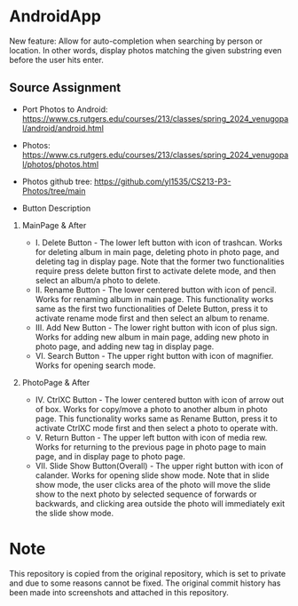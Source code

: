 # AndroidApp
New feature: Allow for auto-completion when searching by person or location. In other words, display photos matching the given substring even before the user hits enter.
## Source Assignment
* Port Photos to Android: https://www.cs.rutgers.edu/courses/213/classes/spring_2024_venugopal/android/android.html
* Photos: https://www.cs.rutgers.edu/courses/213/classes/spring_2024_venugopal/photos/photos.html
* Photos github tree: https://github.com/yl1535/CS213-P3-Photos/tree/main

* Button Description

1. MainPage & After
    * I. Delete Button - The lower left button with icon of trashcan. Works for deleting album in main page, deleting photo in photo page, and deleting tag in display page. Note that the former two functionalities require press delete button first to activate delete mode, and then select an album/a photo to delete.
    * II. Rename Button - The lower centered button with icon of pencil. Works for renaming album in main page. This functionality works same as the first two functionalities of Delete Button, press it to activate rename mode first and then select an album to rename.
    * III. Add New Button - The lower right button with icon of plus sign. Works for adding new album in main page, adding new photo in photo page, and adding new tag in display page.
    * VI. Search Button - The upper right button with icon of magnifier. Works for opening search mode.

2. PhotoPage & After
    * IV. CtrlXC Button - The lower centered button with icon of arrow out of box. Works for copy/move a photo to another album in photo page. This functionality works same as Rename Button, press it to activate CtrlXC mode first and then select a photo to operate with.
    * V. Return Button - The upper left button with icon of media rew. Works for returning to the previous page in photo page to main page, and in display page to photo page.
    * VII. Slide Show Button(Overall) - The upper right button with icon of calander. Works for opening slide show mode. Note that in slide show mode, the user clicks area of the photo will move the slide show to the next photo by selected sequence of forwards or backwards, and clicking area outside the photo will immediately exit the slide show mode.

# Note
This repository is copied from the original repository, which is set to private and due to some reasons cannot be fixed. The original commit history has been made into screenshots and attached in this repository.